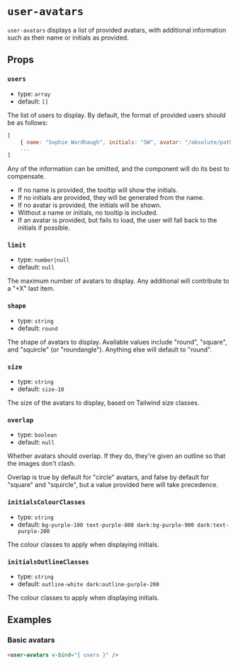 # `user-avatars`

`user-avatars` displays a list of provided avatars, with additional information such as their name or initials as provided.

## Props

### `users`

- type: `array`
- default: `[]`

The list of users to display. By default, the format of provided users should be as follows:

```javascript
[
	{ name: "Sophie Wardhaugh", initials: "SW", avatar: "/absolute/path/to/avatar" }
	...
]
```

Any of the information can be omitted, and the component will do its best to compensate.

- If no name is provided, the tooltip will show the initials.
- If no initials are provided, they will be generated from the name.
- If no avatar is provided, the initials will be shown.
- Without a name or initials, no tooltip is included.
- If an avatar is provided, but fails to load, the user will fall back to the initials if possible.

### `limit`

- type: `number|null`
- default: `null`

The maximum number of avatars to display. Any additional will contribute to a "+X" last item.

### `shape`

- type: `string`
- default: `round`

The shape of avatars to display. Available values include "round", "square", and "squircle" (or "roundangle"). Anything else will default to "round".

### `size`

- type: `string`
- default: `size-10`

The size of the avatars to display, based on Tailwind size classes.

### `overlap`

- type: `boolean`
- default: `null`

Whether avatars should overlap. If they do, they're given an outline so that the images don't clash.

Overlap is true by default for "circle" avatars, and false by default for "square" and "squircle", but a value provided here will take precedence.

### `initialsColourClasses`

- type: `string`
- default: `bg-purple-100 text-purple-800 dark:bg-purple-900 dark:text-purple-200`

The colour classes to apply when displaying initials.

### `initialsOutlineClasses`

- type: `string`
- default: `outline-white dark:outline-purple-200`

The colour classes to apply when displaying initials.

## Examples

### Basic avatars

```html
<user-avatars v-bind="{ users }" />
```
